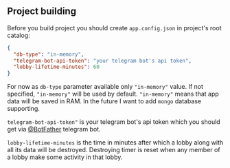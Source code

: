 ## Project building
Before you build project you should create `app.config.json` in project's root catalog:
```json
{
  "db-type": "in-memory",
  "telegram-bot-api-token": "your telegram bot's api token",
  "lobby-lifetime-minutes": 60
}
```

For now as `db-type` parameter available only `"in-memory"` value.
If not specified, `"in-memory"` will be used by default.
 `"in-memory"` means that app data will be saved in RAM. In the future I want to add `mongo` database supporting.
 
 `telegram-bot-api-token"` is your telegram bot's api token which you should get via [@BotFather](https://t.me/BotFather) telegram bot.
 
 `lobby-lifetime-minutes` is the time in minutes after which a lobby along with all its data will be destroyed.
 Destroying timer is reset when any member of a lobby make some activity in that lobby.